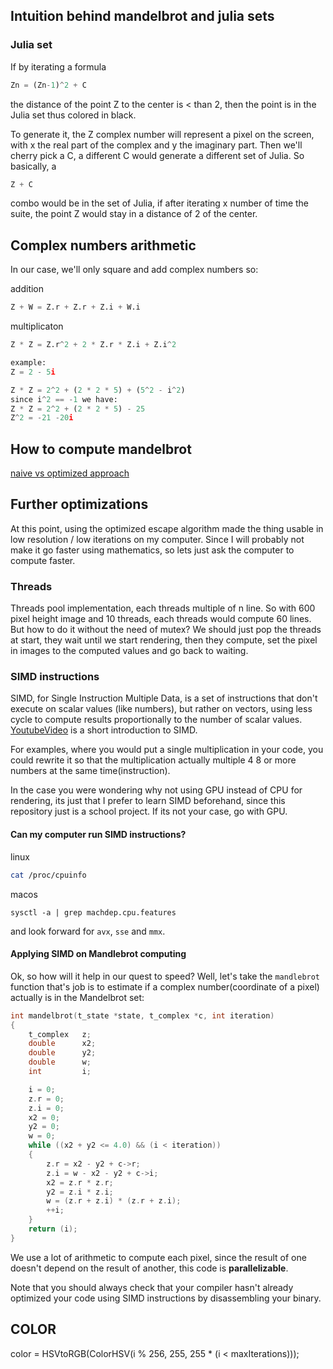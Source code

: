
## Intuition behind mandelbrot and julia sets

### Julia set

If by iterating a formula
```py
Zn = (Zn-1)^2 + C
```
the distance of the point Z to the center is < than 2, then the point is in the Julia set thus colored in black.

To generate it, the Z complex number will represent a pixel on the screen, with x the real part of the complex and y the imaginary part. Then we'll cherry pick a C, a different C would generate a different set of Julia. So basically, a 
```py
Z + C
```
combo would be in the set of Julia, if after iterating x number of time the suite, the point Z would stay in a distance of 2 of the center.


## Complex numbers arithmetic

In our case, we'll only square and add complex numbers so:

addition
```py
Z + W = Z.r + Z.r + Z.i + W.i
```

multiplicaton
```py
Z * Z = Z.r^2 + 2 * Z.r * Z.i + Z.i^2

example:
Z = 2 - 5i

Z * Z = 2^2 + (2 * 2 * 5) + (5^2 - i^2)
since i^2 == -1 we have:
Z * Z = 2^2 + (2 * 2 * 5) - 25
Z^2 = -21 -20i
```

## How to compute mandelbrot

[naive vs optimized approach](https://en.wikipedia.org/wiki/Plotting_algorithms_for_the_Mandelbrot_set)

## Further optimizations

At this point, using the optimized escape algorithm made the thing usable in low resolution / low iterations on my computer. Since I will probably not make it go faster using mathematics, so lets just ask the computer to compute faster.

### Threads

Threads pool implementation, each threads multiple of n line.
So with 600 pixel height image and 10 threads, each threads would compute 60 lines.
But how to do it without the need of mutex? We should just pop the threads at start, they wait until we start rendering, then they compute, set the pixel
in images to the computed values and go back to waiting.


### SIMD instructions

SIMD, for Single Instruction Multiple Data, is a set of instructions that don't
execute on scalar values (like numbers), but rather on vectors, using less cycle to compute results proportionally to the number of scalar values. [YoutubeVideo](https://www.youtube.com/watch?v=o_n4AKwdfiA) is a short introduction to SIMD.

For examples, where you would put a single multiplication in your code, you could rewrite it so that the multiplication actually multiple 4 8 or more numbers at the same time(instruction).

In the case you were wondering why not using GPU instead of CPU for rendering, its just that I prefer to learn SIMD beforehand, since this repository just is a school project. If its not your case, go with GPU.

#### Can my computer run SIMD instructions?

linux
```bash
cat /proc/cpuinfo
```

macos
```
sysctl -a | grep machdep.cpu.features
```

and look forward for `avx`, `sse` and `mmx`.

#### Applying SIMD on Mandlebrot computing

Ok, so how will it help in our quest to speed?
Well, let's take the `mandlebrot` function that's job is to estimate if a complex number(coordinate of a pixel) actually is in the Mandelbrot set:

```c
int	mandelbrot(t_state *state, t_complex *c, int iteration)
{
	t_complex	z;
	double		x2;
	double		y2;
	double		w;
	int 		i;

	i = 0;
	z.r = 0;
	z.i = 0;
	x2 = 0;
	y2 = 0;
	w = 0;
	while ((x2 + y2 <= 4.0) && (i < iteration))
	{
		z.r = x2 - y2 + c->r;
		z.i = w - x2 - y2 + c->i;
		x2 = z.r * z.r;
		y2 = z.i * z.i;
		w = (z.r + z.i) * (z.r + z.i);
		++i;
	}
	return (i);
}
```

We use a lot of arithmetic to compute each pixel, since the result of one doesn't depend on the result of another, this code is **parallelizable**.

Note that you should always check that your compiler hasn't already optimized your code using SIMD instructions by disassembling your binary.


## COLOR 
color = HSVtoRGB(ColorHSV(i % 256, 255, 255 * (i < maxIterations)));